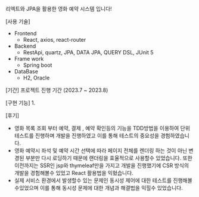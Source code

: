 리엑트와 JPA을 활용한 영화 예약 시스템 입니다!

[사용 기술]
- Frontend
    - React, axios, react-router
- Backend
    - RestApi, quartz, JPA, DATA JPA, QUERY DSL, JUnit 5
- Frame work
    - Spring boot
- DataBase
    - H2, Oracle
 
[기간]
프로젝트 진행 기간 (2023.7 ~ 2023.8)

[구현 기능]
1.

[후기]
- 영화 목록 조회 부터 예약, 결제 , 예약 확인등의 기능을 TDD방법을 이용하여 단위 테스트를 진행하며 개발을 진행하였고 이를 통해 테스트의 중요성을 경험하였습니다.
- 영화 예약시 좌석 및 예약 시간 선택에 따라 페이지 전체를 렌더링 하는 것이 아닌 변경된 부분만 다시 로딩하기 때문에 랜더링을 효율적으로 사용할수 있었습니다.
또한 이전까지는 SSR인 jsp와 thymeleaf만을 가지고 개발을 진행했기에 CSR 방식의 개발을 경험해볼수 있었고 React 활용법을 익혔습니다.
- 실제 서비스 환경에서 발생할수 있는 문제인 동시성 제어에 대한 테스트를 진행해볼수있었으며 이를 통해 동시성 문제에 대한 개념과 해결법을 익힐수 있었습니다.
